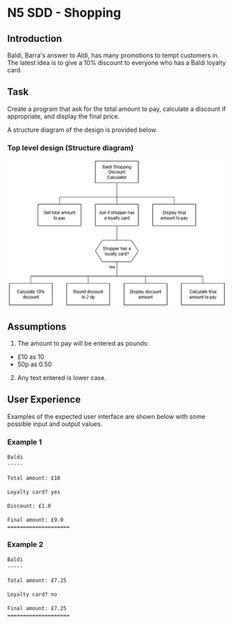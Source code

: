 # N5 SDD - Shopping 


## Introduction

Baldi, Barra's answer to Aldi, has many promotions to tempt customers in.
The latest idea is to give a 10% discount to everyone who has a Baldi loyalty card.


## Task

Create a program that ask for the total amount to pay, calculate a discount if appropriate, and display the final price.

A structure diagram of the design is provided below.


### Top level design (Structure diagram)

![Diagram](assets/sd1.png)


## Assumptions

1. The amount to pay will be entered as pounds:

* £10 as 10
* 50p as 0.50

2. Any text entered is lower case.


## User Experience

Examples of the expected user interface are shown below with some possible input and output values.


### Example 1
```
Baldi
-----

Total amount: £10

Loyalty card? yes

Discount: £1.0

Final amount: £9.0
====================
```


### Example 2
```
Baldi
-----

Total amount: £7.25

Loyalty card? no

Final amount: £7.25
====================
```
